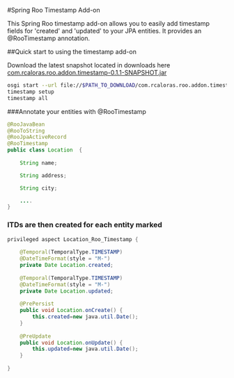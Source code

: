 #Spring Roo Timestamp Add-on

This Spring Roo timestamp add-on allows you to easily add timestamp fields for 'created' and 'updated' to your JPA entities. It provides an @RooTimestamp annotation.

##Quick start to using the timestamp add-on

Download the latest snapshot located in downloads here [com.rcaloras.roo.addon.timestamp-0.1.1-SNAPSHOT.jar](https://github.com/downloads/rcaloras/spring-roo-addon-timestamp/com.rcaloras.roo.addon.timestamp-0.1.1-SNAPSHOT.jar)

```bash
osgi start --url file://$PATH_TO_DOWNLOAD/com.rcaloras.roo.addon.timestamp-0.1.1-SNAPSHOT.jar
timestamp setup
timestamp all
```
###Annotate your entities with @RooTimestamp

```java
@RooJavaBean
@RooToString
@RooJpaActiveRecord
@RooTimestamp
public class Location  {
	
	String name;

	String address;

	String city;

	....
}
```
### ITDs are then created for each entity marked
```java
privileged aspect Location_Roo_Timestamp {
    
    @Temporal(TemporalType.TIMESTAMP)
    @DateTimeFormat(style = "M-")
    private Date Location.created;
    
    @Temporal(TemporalType.TIMESTAMP)
    @DateTimeFormat(style = "M-")
    private Date Location.updated;
    
    @PrePersist
    public void Location.onCreate() {
        this.created=new java.util.Date();
    }
    
    @PreUpdate
    public void Location.onUpdate() {
        this.updated=new java.util.Date();
    }
    
}
```

